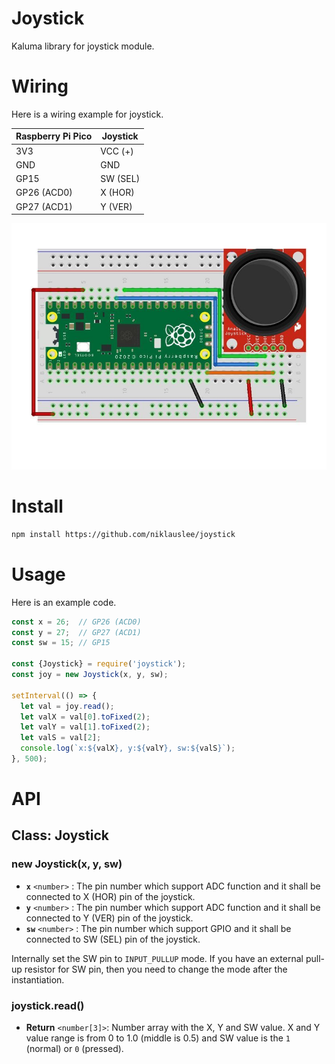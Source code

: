 # Joystick

Kaluma library for joystick module.

# Wiring

Here is a wiring example for joystick.

| Raspberry Pi Pico | Joystick |
| ----------------- | -------- |
| 3V3               | VCC (+)  |
| GND               | GND      |
| GP15              | SW (SEL) |
| GP26 (ACD0)       | X (HOR)  |
| GP27 (ACD1)       | Y (VER)  |

![wiring](https://github.com/niklauslee/joystick/blob/main/images/wiring.jpg?raw=true)

# Install

```sh
npm install https://github.com/niklauslee/joystick
```

# Usage

Here is an example code.

```js
const x = 26;  // GP26 (ACD0)
const y = 27;  // GP27 (ACD1)
const sw = 15; // GP15

const {Joystick} = require('joystick');
const joy = new Joystick(x, y, sw);

setInterval(() => {
  let val = joy.read();
  let valX = val[0].toFixed(2);
  let valY = val[1].toFixed(2);
  let valS = val[2];
  console.log(`x:${valX}, y:${valY}, sw:${valS}`);
}, 500);
```

# API

## Class: Joystick

### new Joystick(x, y, sw)

- **`x`** `<number>` : The pin number which support ADC function and it shall be connected to X (HOR) pin of the joystick.
- **`y`** `<number>` : The pin number which support ADC function and it shall be connected to Y (VER) pin of the joystick.
- **`sw`** `<number>` : The pin number which support GPIO and it shall be connected to SW (SEL) pin of the joystick.

Internally set the SW pin to `INPUT_PULLUP` mode. If you have an external pull-up resistor for SW pin, then you need to change the mode after the instantiation.

### joystick.read()

- **Return** `<number[3]>`: Number array with the X, Y and SW value. X and Y value range is from 0 to 1.0 (middle is 0.5) and SW value is the `1` (normal) or `0` (pressed).
